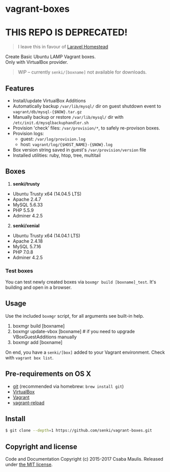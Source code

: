 # vagrant-boxes

# THIS REPO IS DEPRECATED!

> I leave this in favour of [Laravel Homestead](https://github.com/laravel/homestead)

Create Basic Ubuntu LAMP Vagrant boxes.  
Only with VirtualBox provider.

>WIP – currently `senki/[boxname]` not available for downloads.

## Features

- Install/update VirtualBox Additions
- Automatically backup `/var/lib/mysql/` dir on guest shutdown event to `vagrant/db/mysql-{$NOW}.tar.gz`
- Manually backup or restore `/var/lib/mysql/` dir with  `/etc/init.d/mysqlbackuphandler.sh`
- Provision 'check' files: `/var/provision/*`, to safely re-provison boxes.
- Provision logs:
  - guest: `/var/log/provision.log`
  - host: `vagrant/log/{$HOST_NAME}-{$NOW}.log`
- Box version string saved in guest's `/var/provision/version` file
- Installed utilities: ruby, htop, tree, multitail

## Boxes

1. **senki/trusty**
  - Ubuntu Trusty x64 (14.04.5 LTS)
  - Apache 2.4.7
  - MySQL 5.6.33
  - PHP 5.5.9
  - Adminer 4.2.5
2. **senki/xenial**
  - Ubuntu Trusty x64 (14.04.1 LTS)
  - Apache 2.4.18
  - MySQL 5.7.16
  - PHP 7.0.8
  - Adminer 4.2.5

### Test boxes

You can test newly created boxes via `boxmgr build [boxname]_test`. It's building and open in a browser.

## Usage

Use the included `boxmgr` script, for all arguments see built-in help.

1. boxmgr build [boxname]
2. boxmgr update-vbox [boxname] # if you need to upgrade VBoxGuestAdditions manually
3. boxmgr add [boxname]

On end, you have a `senki/[box]` added to your Vagrant environment. Check with `vagrant box list`.

## Pre-requirements on OS X

  - [git](http://www.git-scm.com) (recommended via homebrew: `brew install git`)
  - [VirtualBox](https://www.virtualbox.org)
  - [Vagrant](https://www.vagrantup.com)
  - [vagrant-reload](https://github.com/aidanns/vagrant-reload)

## Install

```sh
$ git clone --depth=1 https://github.com/senki/vagrant-boxes.git
```
## Copyright and license

Code and Documentation Copyright (c) 2015-2017 Csaba Maulis. Released under [the MIT license](LICENSE).
